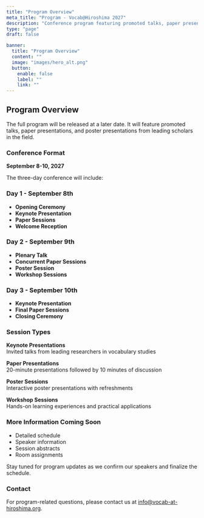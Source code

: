 ```yaml
---
title: "Program Overview"
meta_title: "Program - Vocab@Hiroshima 2027"
description: "Conference program featuring promoted talks, paper presentations, and poster presentations"
type: "page"
draft: false

banner:
  title: "Program Overview"
  content: ""
  image: "images/hero_alt.png"
  button:
    enable: false
    label: ""
    link: ""
---
```


## Program Overview

The full program will be released at a later date. It will feature promoted talks, paper presentations, and poster presentations from leading scholars in the field.

### Conference Format

**September 8-10, 2027**

The three-day conference will include:

### Day 1 - September 8th
- **Opening Ceremony**
- **Keynote Presentation**
- **Paper Sessions**
- **Welcome Reception**

### Day 2 - September 9th
- **Plenary Talk**
- **Concurrent Paper Sessions**
- **Poster Session**
- **Workshop Sessions**

### Day 3 - September 10th
- **Keynote Presentation**
- **Final Paper Sessions**
- **Closing Ceremony**

### Session Types

**Keynote Presentations**  
Invited talks from leading researchers in vocabulary studies

**Paper Presentations**  
20-minute presentations followed by 10 minutes of discussion

**Poster Sessions**  
Interactive poster presentations with refreshments

**Workshop Sessions**  
Hands-on learning experiences and practical applications

### More Information Coming Soon

- Detailed schedule
- Speaker information
- Session abstracts
- Room assignments

Stay tuned for program updates as we confirm our speakers and finalize the schedule.

### Contact

For program-related questions, please contact us at [info@vocab-at-hiroshima.org](mailto:info@vocab-at-hiroshima.org).
